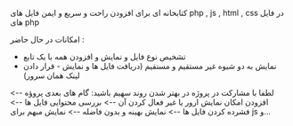کتابخانه ای برای افزودن راحت و سریع و ایمن فایل های php , js , html , css در فایل های php

امکانات در حال حاضر :
- تشخیص نوع فایل و نمایش و افزودن همه با یک تابع
- نمایش به دو شیوه غیر مستقیم و مستقیم (دریافت فایل ها و نمایش - قرار دادن لینک همان سرور)

لطفا با مشارکت در پروژه در بهتر شدن روند سهیم باشید:
گام های بعدی پروؤه
--> افزودن امکان نمایش ارور یا غیر فعال کردن آن
--> بررسی محتوایی فایل ها
--> فشرده کردن فایل ها
--> نمایش بهینه و بدون فاضله
--> نمایش مبهم برای js
و...
